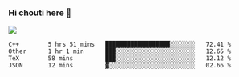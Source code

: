 ### Hi chouti here 👋

![](https://github-readme-stats.vercel.app/api?username=l0nl1f3)

<!--START_SECTION:waka-->
```text
C++        5 hrs 51 mins   ██████████████████░░░░░░░   72.41 % 
Other      1 hr 1 min      ███░░░░░░░░░░░░░░░░░░░░░░   12.65 % 
TeX        58 mins         ███░░░░░░░░░░░░░░░░░░░░░░   12.12 % 
JSON       12 mins         ▓░░░░░░░░░░░░░░░░░░░░░░░░   02.66 % 
```
<!--END_SECTION:waka-->

<!--
**l0nl1f3/l0nl1f3** is a ✨ _special_ ✨ repository because its `README.md` (this file) appears on your GitHub profile.

Here are some ideas to get you started:

- 🔭 I’m currently working on ...
- 🌱 I’m currently learning ...
- 👯 I’m looking to collaborate on ...
- 🤔 I’m looking for help with ...
- 💬 Ask me about ...
- 📫 How to reach me: ...
- 😄 Pronouns: ...
- ⚡ Fun fact: ...
-->
